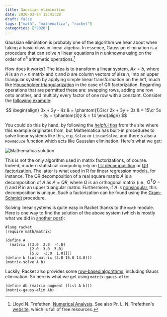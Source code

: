 ```yaml
---
title: Gaussian elimination
date: 2020-03-24 18:41:28
draft: false
tags: ["math", "mathematica", "racket"]
categories: ["2020"]
---
```


Gaussian elimination is probably one of the algorithm we hear about when taking a basic class in linear algebra. In essence, Gaussian elimination is a procedure that can solve $n$ linear equations in $n$ unknowns using on the order of $n^3$ arithmetic operations.[^1]

How does it works? The idea is to transform a linear system, $Ax=b$, where $A$ is an $n\times n$ matrix and $x$ and $b$ are column vectors of size $n$, into an upper triangular system by applying simple linear transformation on the left, much like [Householder triangularization](https://en.wikipedia.org/wiki/Householder_transformation) in the case of QR factorization. Regarding operations that are permitted these are: swapping rows, adding one row onto another, and multiply every factor of one row with a constant. Consider the [following example](https://people.richland.edu/james/lecture/m116/matrices/pivot.html):

$$
\begin{align}
3x + 2y - 4z & =  \phantom{1}3\cr
2x + 3y + 3z & = 15\cr
5x - 3y + \phantom{3}z & = 14
\end{align}
$$

You could do this by hand, by following the [helpful tips](https://people.richland.edu/james/lecture/m116/matrices/pivot.html) from the site where this example originates from, but Mathematica has built-in procedures to solve linear systems like this, e.g. `Solve` or `LinearSolve`, and there's also a `RowReduce` function which acts like Gaussian elimination. Here's what we get:

![Mathematica solution](/img/2020-03-25-19-29-57.png)

This is not the only algorithm used in matrix factorizations, of course. Indeed, modern statistical computing rely on [LU decomposition](https://en.wikipedia.org/wiki/LU_decomposition) or [QR factorization](https://en.wikipedia.org/wiki/QR_decomposition). The latter is what used in R for linear regression models, for instance. The QR decomposition of a real square matrix $A$ is a decomposition of $A$ as $A=QR$, where $Q$ is an orthogonal matrix (i.e., $Q^TQ=I$) and $R$ in an upper triangular matrix. Furthermore, if $A$ is [nonsingular](https://mathworld.wolfram.com/NonsingularMatrix.html), this decomposition is unique. Such a factorization can be found using the [Gram-Schmidt](https://en.wikipedia.org/wiki/Gram–Schmidt_process) procedure.

Solving linear systems is quite easy in Racket thanks to the `math` module. Here is one way to find the solution of the above system (which is mostly what we did in [another post](/post/newton-raphson-racket/)):

```racket
#lang racket
(require math/matrix)

(define A
  (matrix [[3.0  2.0  -4.0]
           [2.0  3.0  3.0]
           [5.0  -3.0  1.0]]))
(define b (col-matrix [3.0 15.0 14.0]))
(matrix-solve A b)
```

Luckily, Racket also provides some [row-based algorithms](https://docs.racket-lang.org/math/matrix_row-alg.html), including Gauss elimination. So here is what we get using `matrix-gauss-elim`:

```racket
(define Ab (matrix-augment (list A b)))
(matrix-gauss-elim Ab)
```

[^1]: Lloyd N. Trefethen. [Numerical Analysis](http://people.maths.ox.ac.uk/trefethen/NAessay.pdf). See also Pr. L. N. Trefethen's [website](http://people.maths.ox.ac.uk/trefethen/), which is full of free resources.
